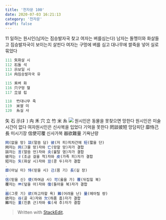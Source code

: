```yaml
---
title: '천자문 100'
date: 2020-07-03 16:21:13
category: '천자문'
draft: false
---
```

11 일하는 원시인(남자는 짐승발자국 찾고 여자는 벼를심는다)
남자는 돌멩이와 화살들고 짐승발자국이 보이는지 살핀다
여자는 구멍에 벼를 심고 
대나무에 쌀죽을 넣어 실로묶었다


```js
111 矢화살 시
112 石돌 석
113 示보일 시
114 禸짐승발자국 유

115 禾벼 화
116 穴구멍 혈
117 立설 립

118  竹대나무 죽
119  米쌀 미
120  糸실 사
```
矢 石 示(礻) 禸 禾 穴 立 竹 米 糸 
![](https://i.ibb.co/1QZf3Qd/2020-07-06-10-33-53.png)
원시인은 동물을 못찾으면 망한다
원시인은 미술시간이 없다
여자원시인은 신사복을 입었다
기억을 못한다
罔談彼短 망담피단  靡恃己長 미시기장
信使可覆 신사가복  器欲難量 기욕난량

```js
罔(없을 망) 談(말씀 담) 彼(저 피)피차간에 短(짧을 단)
罔자는 网(그물 망)자와 亡(망할 망)자가 결합
談자는 言(말씀 언)자와 炎(불탈 염)자가 결합
彼자는 彳(조금 걸을 척)자와 皮(가죽 피)자가 결합
短자는 矢(화살 시)자와 豆(콩 두)자가 결합
.
靡(아닐 미) 恃(믿을 시) 己(몸 기) 長(길 장)
.
信(믿을 신) 使(하여금 사) 可(옳을 가) 覆(뒤집힐 복)
覆자는 襾(덮을 아)자와 復(돌아올 복)자가 결합
.
器(그릇 기) 欲(하고자할 욕) 難(어려울 난) 量(헤아릴 량)
欲자는 谷(골 곡)자와 欠(하품 흠)자가 결합
難자는 堇(진흙 근)자와 隹(새 추)자가 결합
```

> Written with [StackEdit](https://stackedit.io/).
<!--stackedit_data:
eyJoaXN0b3J5IjpbMTEzODc5MzE2Niw5NzMwNDIyNDIsNzIzMT
QzMzg3LC0xMjkxMDg1MDY1LC0xNzkwMTY1NzEzLC03NDI5NTQ3
MjJdfQ==
-->